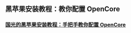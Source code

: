 ## 黑苹果安装教程：教你配置 OpenCore


### [国光的黑苹果安装教程：手把手教你配置 OpenCore](https://apple.sqlsec.com/)

### []()

### []()

### []()

### []()

### []()

### []()

### []()

### []()

### []()

### []()

### []()

### []()

### []()

### []()

### []()

### []()

### []()

### []()
